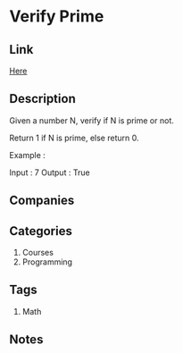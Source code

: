 # Verify Prime

## Link

[Here](https://www.interviewbit.com/problems/verify-prime/)

## Description

Given a number N, verify if N is prime or not.

Return 1 if N is prime, else return 0.

Example :

Input : 7
Output : True

## Companies

## Categories

1. Courses
1. Programming

## Tags

1. Math

## Notes